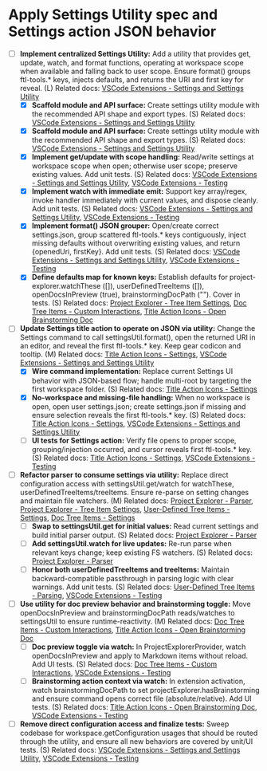 # Apply Settings Utility spec and Settings action JSON behavior

- [ ] **Implement centralized Settings Utility:** Add a utility that provides get, update, watch, and format functions, operating at workspace scope when available and falling back to user scope. Ensure format() groups ftl-tools.* keys, injects defaults, and returns the URI and first key for reveal. (L) Related docs: [VSCode Extensions - Settings and Settings Utility](design_docs/vscode_extensions.md#settings-and-settings-utility)
  - [x] **Scaffold module and API surface:** Create settings utility module with the recommended API shape and export types. (S) Related docs: [VSCode Extensions - Settings and Settings Utility](design_docs/vscode_extensions.md#settings-and-settings-utility)
  - [x] **Scaffold module and API surface:** Create settings utility module with the recommended API shape and export types. (S) Related docs: [VSCode Extensions - Settings and Settings Utility](design_docs/vscode_extensions.md#settings-and-settings-utility)
  - [x] **Implement get/update with scope handling:** Read/write settings at workspace scope when open; otherwise user scope; preserve existing values. Add unit tests. (S) Related docs: [VSCode Extensions - Settings and Settings Utility](design_docs/vscode_extensions.md#settings-and-settings-utility), [VSCode Extensions - Testing](design_docs/vscode_extensions.md#testing)
  - [x] **Implement watch with immediate emit:** Support key array/regex, invoke handler immediately with current values, and dispose cleanly. Add unit tests. (S) Related docs: [VSCode Extensions - Settings and Settings Utility](design_docs/vscode_extensions.md#settings-and-settings-utility), [VSCode Extensions - Testing](design_docs/vscode_extensions.md#testing)
  - [x] **Implement format() JSON grouper:** Open/create correct settings.json, group scattered ftl-tools.* keys contiguously, inject missing defaults without overwriting existing values, and return {openedUri, firstKey}. Add unit tests. (S) Related docs: [VSCode Extensions - Settings and Settings Utility](design_docs/vscode_extensions.md#settings-and-settings-utility), [VSCode Extensions - Testing](design_docs/vscode_extensions.md#testing)
  - [x] **Define defaults map for known keys:** Establish defaults for project-explorer.watchThese ([]), userDefinedTreeItems ([]), openDocsInPreview (true), brainstormingDocPath (""). Cover in tests. (S) Related docs: [Project Explorer - Tree Item Settings](design_docs/project_explorer.md#tree-item-settings), [Doc Tree Items - Custom Interactions](design_docs/tree_items/doc_tree_items/doc_tree_items.md#custom-interactions), [Title Action Icons - Open Brainstorming Doc](design_docs/title_action_icons/title_action_icons.md#open-brainstorming-doc)

- [ ] **Update Settings title action to operate on JSON via utility:** Change the Settings command to call settingsUtil.format(), open the returned URI in an editor, and reveal the first ftl-tools.* key. Keep gear codicon and tooltip. (M) Related docs: [Title Action Icons - Settings](design_docs/title_action_icons/title_action_icons.md#settings), [VSCode Extensions - Settings and Settings Utility](design_docs/vscode_extensions.md#settings-and-settings-utility)
  - [x] **Wire command implementation:** Replace current Settings UI behavior with JSON-based flow; handle multi-root by targeting the first workspace folder. (S) Related docs: [Title Action Icons - Settings](design_docs/title_action_icons/title_action_icons.md#settings)
  - [x] **No-workspace and missing-file handling:** When no workspace is open, open user settings.json; create settings.json if missing and ensure selection reveals the first ftl-tools.* key. (S) Related docs: [Title Action Icons - Settings](design_docs/title_action_icons/title_action_icons.md#settings), [VSCode Extensions - Settings and Settings Utility](design_docs/vscode_extensions.md#settings-and-settings-utility)
  - [ ] **UI tests for Settings action:** Verify file opens to proper scope, grouping/injection occurred, and cursor reveals first ftl-tools.* key. (S) Related docs: [Title Action Icons - Settings](design_docs/title_action_icons/title_action_icons.md#settings), [VSCode Extensions - Testing](design_docs/vscode_extensions.md#testing)

- [ ] **Refactor parser to consume settings via utility:** Replace direct configuration access with settingsUtil.get/watch for watchThese, userDefinedTreeItems/treeItems. Ensure re-parse on setting changes and maintain file watchers. (M) Related docs: [Project Explorer - Parser](design_docs/project_explorer.md#parser), [Project Explorer - Tree Item Settings](design_docs/project_explorer.md#tree-item-settings), [User-Defined Tree Items - Settings](design_docs/tree_items/user_defined_tree_items.md#settings), [Doc Tree Items - Settings](design_docs/tree_items/doc_tree_items/doc_tree_items.md#settings)
  - [ ] **Swap to settingsUtil.get for initial values:** Read current settings and build initial parser output. (S) Related docs: [Project Explorer - Parser](design_docs/project_explorer.md#parser)
  - [ ] **Add settingsUtil.watch for live updates:** Re-run parse when relevant keys change; keep existing FS watchers. (S) Related docs: [Project Explorer - Parser](design_docs/project_explorer.md#parser)
  - [ ] **Honor both userDefinedTreeItems and treeItems:** Maintain backward-compatible passthrough in parsing logic with clear warnings. Add unit tests. (S) Related docs: [User-Defined Tree Items - Parsing](design_docs/tree_items/user_defined_tree_items.md#parsing), [VSCode Extensions - Testing](design_docs/vscode_extensions.md#testing)

- [ ] **Use utility for doc preview behavior and brainstorming toggle:** Move openDocsInPreview and brainstormingDocPath reads/watches to settingsUtil to ensure runtime-reactivity. (M) Related docs: [Doc Tree Items - Custom Interactions](design_docs/tree_items/doc_tree_items/doc_tree_items.md#custom-interactions), [Title Action Icons - Open Brainstorming Doc](design_docs/title_action_icons/title_action_icons.md#open-brainstorming-doc)
  - [ ] **Doc preview toggle via watch:** In ProjectExplorerProvider, watch openDocsInPreview and apply to Markdown items without reload. Add UI tests. (S) Related docs: [Doc Tree Items - Custom Interactions](design_docs/tree_items/doc_tree_items/doc_tree_items.md#custom-interactions), [VSCode Extensions - Testing](design_docs/vscode_extensions.md#testing)
  - [ ] **Brainstorming action context via watch:** In extension activation, watch brainstormingDocPath to set projectExplorer.hasBrainstorming and ensure command opens correct file (absolute/relative). Add UI tests. (S) Related docs: [Title Action Icons - Open Brainstorming Doc](design_docs/title_action_icons/title_action_icons.md#open-brainstorming-doc), [VSCode Extensions - Testing](design_docs/vscode_extensions.md#testing)

- [ ] **Remove direct configuration access and finalize tests:** Sweep codebase for workspace.getConfiguration usages that should be routed through the utility, and ensure all new behaviors are covered by unit/UI tests. (S) Related docs: [VSCode Extensions - Settings and Settings Utility](design_docs/vscode_extensions.md#settings-and-settings-utility), [VSCode Extensions - Testing](design_docs/vscode_extensions.md#testing)
